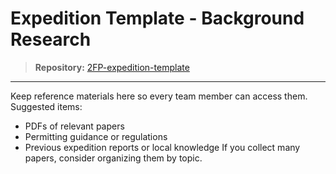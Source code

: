 # Expedition Template - Background Research

> **Repository:** [2FP-expedition-template](https://github.com/two-frontiers-project/2FP-expedition-template)

---

Keep reference materials here so every team member can access them.
Suggested items:
- PDFs of relevant papers
- Permitting guidance or regulations
- Previous expedition reports or local knowledge
If you collect many papers, consider organizing them by topic.
